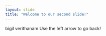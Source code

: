```yaml
---
layout: slide
title: "Welcome to our second slide!"
---
```

bigil verithanam
Use the left arrow to go back!
